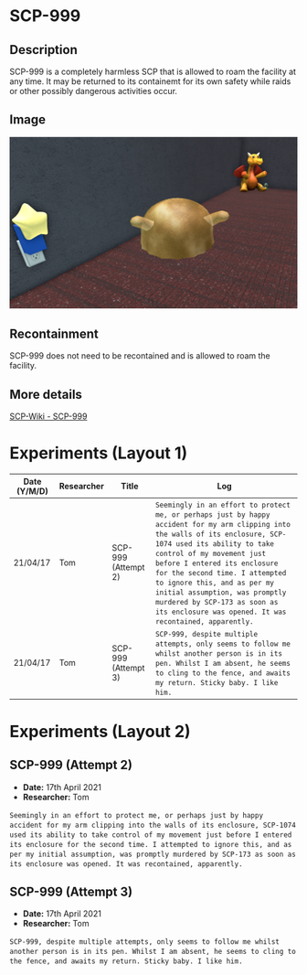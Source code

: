# SCP-999

## Description
SCP-999 is a completely harmless SCP that is allowed to roam the facility at any time.
It may be returned to its containemt for its own safety while raids or other possibly dangerous activities occur.

## Image
![Image](/SCP/SCP-999.png)

## Recontainment
SCP-999 does not need to be recontained and is allowed to roam the facility.

## More details
[SCP-Wiki - SCP-999](http://scp-wiki-de.wikidot.com/scp-999)

# Experiments (Layout 1)

Date (Y/M/D) | Researcher  | Title                    | Log
------------ | ----------- | ------------------------ | ---------------------------------------------------------
21/04/17     | Tom         | SCP-999 (Attempt 2)      | `Seemingly in an effort to protect me, or perhaps just by happy accident for my arm clipping into the walls of its enclosure, SCP-1074 used its ability to take control of my movement just before I entered its enclosure for the second time. I attempted to ignore this, and as per my initial assumption, was promptly murdered by SCP-173 as soon as its enclosure was opened. It was recontained, apparently.`
21/04/17     | Tom         | SCP-999 (Attempt 3)      | `SCP-999, despite multiple attempts, only seems to follow me whilst another person is in its pen. Whilst I am absent, he seems to cling to the fence, and awaits my return. Sticky baby. I like him.`

# Experiments (Layout 2)

## SCP-999 (Attempt 2)
* **Date:** 17th April 2021
* **Researcher:** Tom

`Seemingly in an effort to protect me, or perhaps just by happy accident for my arm clipping into the walls of its enclosure, SCP-1074 used its ability to take control of my movement just before I entered its enclosure for the second time. I attempted to ignore this, and as per my initial assumption, was promptly murdered by SCP-173 as soon as its enclosure was opened. It was recontained, apparently.`

## SCP-999 (Attempt 3)
* **Date:** 17th April 2021
* **Researcher:** Tom

`SCP-999, despite multiple attempts, only seems to follow me whilst another person is in its pen. Whilst I am absent, he seems to cling to the fence, and awaits my return. Sticky baby. I like him.`
